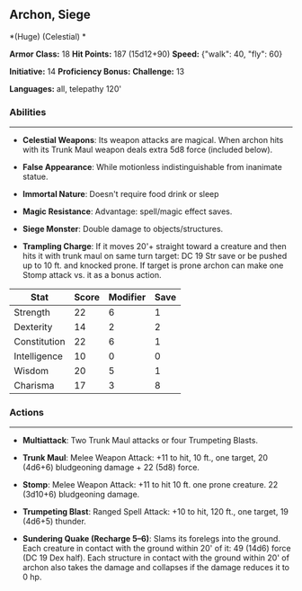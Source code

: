 ## Archon, Siege
*(Huge) (Celestial) *

**Armor Class:** 18
**Hit Points:** 187 (15d12+90)
**Speed:** {"walk": 40, "fly": 60}

**Initiative:** 14
**Proficiency Bonus:**
**Challenge:** 13

**Languages:** all, telepathy 120'

### Abilities
 --- 
- **Celestial Weapons**: Its weapon attacks are magical. When archon hits with its Trunk Maul weapon deals extra 5d8 force (included below).

- **False Appearance**: While motionless indistinguishable from inanimate statue.

- **Immortal Nature**: Doesn't require food drink or sleep

- **Magic Resistance**: Advantage: spell/magic effect saves.

- **Siege Monster**: Double damage to objects/structures.

- **Trampling Charge**: If it moves 20'+ straight toward a creature and then hits it with trunk maul on same turn target: DC 19 Str save or be pushed up to 10 ft. and knocked prone. If target is prone archon can make one Stomp attack vs. it as a bonus action.



| Stat | Score | Modifier | Save |
| ---- | ---- | ---- | ---- |
| Strength | 22 | 6 | 1 |
| Dexterity | 14 | 2 | 2 |
| Constitution | 22 | 6 | 1 |
| Intelligence | 10 | 0 | 0 |
| Wisdom | 20 | 5 | 1 |
| Charisma | 17 | 3 | 8 |

### Actions
 --- 
- **Multiattack**: Two Trunk Maul attacks or four Trumpeting Blasts.

- **Trunk Maul**: Melee Weapon Attack: +11 to hit, 10 ft., one target, 20 (4d6+6) bludgeoning damage + 22 (5d8) force.

- **Stomp**: Melee Weapon Attack: +11 to hit 10 ft. one prone creature. 22 (3d10+6) bludgeoning damage.

- **Trumpeting Blast**: Ranged Spell Attack: +10 to hit, 120 ft., one target, 19 (4d6+5) thunder.

- **Sundering Quake (Recharge 5–6)**: Slams its forelegs into the ground. Each creature in contact with the ground within 20' of it: 49 (14d6) force (DC 19 Dex half). Each structure in contact with the ground within 20' of archon also takes the damage and collapses if the damage reduces it to 0 hp.

